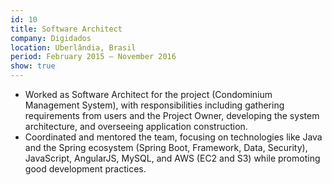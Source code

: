 ```yaml
---
id: 10
title: Software Architect
company: Digidados
location: Uberlândia, Brasil
period: February 2015 – November 2016
show: true
---
```

- Worked as Software Architect for the project (Condominium Management System), with responsibilities including gathering requirements from users and the Project Owner, developing the system architecture, and overseeing application construction.
- Coordinated and mentored the team, focusing on technologies like Java and the Spring ecosystem (Spring Boot, Framework, Data, Security), JavaScript, AngularJS, MySQL, and AWS (EC2 and S3) while promoting good development practices.
